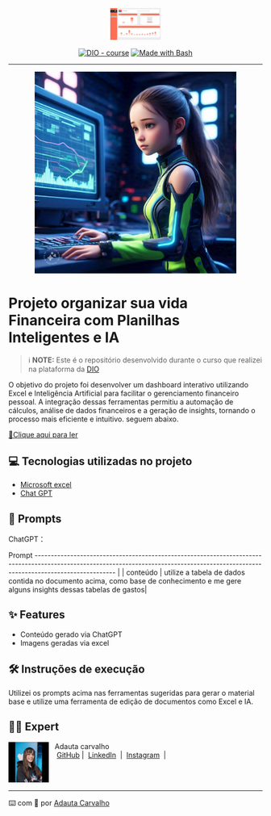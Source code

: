<p align="center">
    <img width="100" src="Imagens/Dashboard.jpg">
</p>


<p align="center">
<a href="https://dio.me/"><img src="https://img.shields.io/badge/DIO-Course-28DA77?logo=youtube" alt="DIO - course"></a>
<a href="https://www.gnu.org/software/bash/" title="Go to Bash homepage"><img src="https://img.shields.io/badge/Prompt-Project-blue?logo=gnu-bash&amp;logoColor=white" alt="Made with Bash"></a></p>

-------


<p align="center">
<img 
    src="Imagens/ia dash.jpg"
    width="400"  
/>
</p>

# Projeto organizar sua vida Financeira com Planilhas Inteligentes e IA


 > ℹ️ **NOTE:** Este é o repositório desenvolvido durante o curso que realizei na plataforma da [DIO](https://dio.me)

O objetivo do projeto foi desenvolver um dashboard interativo utilizando Excel e Inteligência Artificial para facilitar o gerenciamento financeiro pessoal. A integração dessas ferramentas permitiu a automação de cálculos, análise de dados financeiros e a geração de insights, tornando o processo mais eficiente e intuitivo.
seguem abaixo.

<a href="https://github.com/AuroraCarvalho/Dio-pratica-ebook/blob/main/output/Ebook%20Dio%20-%20Copia.pdf" title="View PDF now"> 📕Clique aqui para ler</a>

## 💻 Tecnologias utilizadas no projeto

- [Microsoft excel ](https://www.microsoft.com/pt-br/microsoft-365/excel) 
- [Chat GPT](https://chatgpt.com/) 
## 🧠 Prompts


ChatGPT：

Prompt                                                                                                                                                                                                                                                                        -------------------------------------------------------------------------------------------------------------------------------------------------------------------------------------
                                                     |
| conteúdo | utilize a tabela de dados contida no documento acima, como base de conhecimento e me gere alguns insights dessas tabelas de gastos|

## ✨ Features

- Conteúdo gerado via ChatGPT
- Imagens geradas via excel

## 🛠️ Instruções de execução

Utilizei os prompts acima nas ferramentas sugeridas para gerar o material base e utilize uma ferramenta de edição de documentos como Excel e IA.

## 👨‍💻 Expert

<p>
    <img 
      align=left 
      margin=10 
      width=80 
      src="Imagens/adauta.jpeg"
    />
    <p>&nbsp&nbsp&nbspAdauta carvalho<br>
    &nbsp&nbsp&nbsp
    <a href="https://github.com/AuroraCarvalho">
    GitHub</a>&nbsp;|&nbsp;
    <a href="https://www.linkedin.com/in/adauta-carvalho-exe">LinkedIn</a>
&nbsp;|&nbsp;
    <a href="https://www.instagram.com/aurora_carvalho15/">
    Instagram</a>
&nbsp;|&nbsp;</p>
</p>
<br/><br/>
<p>

---

⌨️ com 💜 por [Adauta Carvalho](https://github.com/AuroraCarvalho)
